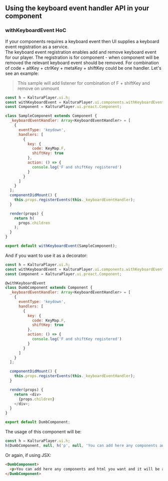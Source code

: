 ## Using the keyboard event handler API in your component

### withKeyboardEvent HoC

If your components requires a keyboard event then UI supplies a keyboard event registration as a service.  
The keyboard event registration enables add and remove keyboard event for our player.
The registration is for component - when component will be removed the relevant keyboard event should be removed.
For combination of code + altKey + ctrlKey + metaKey + shiftKey could be one handler.
Let's see an example:

> This sample will add listener for combination of F + shiftKey and remove on unmount

```javascript
const h = KalturaPlayer.ui.h;
const withKeyboardEvent = KalturaPlayer.ui.components.withKeyboardEvent;
const Component = KalturaPlayer.ui.preact.Component;

class SampleComponent extends Component {
  _keyboardEventHandler: Array<KeyboardEventHandler> = [
    {
      eventType: 'keydown',
      handlers: [
        {
          key: {
            code: KeyMap.F,
            shiftKey: true
          },
          action: () => {
            console.log('F and shiftKey registered')
          }
        }
      ]
    }
  ];
  componentDidMount() {
    this.props.registerEvents(this._keyboardEventHandler);
  }

  render(props) {
    return h(
      props.children
    );
  }
}

export default withKeyboardEvent(SampleComponent);
```

And if you want to use it as a decorator:

```javascript
const h = KalturaPlayer.ui.h;
const withKeyboardEvent = KalturaPlayer.ui.components.withKeyboardEvent;
const Component = KalturaPlayer.ui.preact.Component;

@withKeyboardEvent
class DumbComponent extends Component {
  _keyboardEventHandler: Array<KeyboardEventHandler> = [
    {
      eventType: 'keydown',
      handlers: [
        {
          key: {
            code: KeyMap.F,
            shiftKey: true
          },
          action: () => {
            console.log('F and shiftKey registered')
          }
        }
      ]
    }
  ];

  componentDidMount() {
    this.props.registerEvents(this._keyboardEventHandler);
  }

  render(props) {
    return <div>
      {props.children}
    </div>;
  }
}

export default DumbComponent;
```

The usage of this component will be:

```javascript
const h = KalturaPlayer.ui.h;
h(DumbComponent, null, h('p', null, 'You can add here any components and html you want and it will be appended to the DumbComponent'));
```

Or again, if using JSX:

```html
<DumbComponent>
  <p>You can add here any components and html you want and it will be appended to the DumbComponent</p>
</DumbComponent>
```
